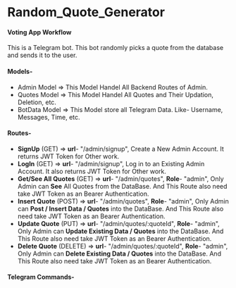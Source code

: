 # Random_Quote_Generator

#### Voting App Workflow

This is a Telegram bot. This bot randomly picks a quote from the database and sends it to the user.

#### Models- 
- Admin Model => This Model Handel All Backend Routes of Admin.
- Quotes Model => This Model Handel All Quotes and Their Updation, Deletion, etc.
- BotData Model => This Model store all Telegram Data. Like- Username, Messages, Time, etc.

#### Routes-
- **SignUp** (GET) => **url**- "/admin/signup", Create a New Admin Account. It returns JWT Token for Other work.
- **LogIn** (GET) => **url**- "/admin/signup", Log in to an Existing Admin Account. It also returns JWT Token for Other work.
- **Get/See All Quotes** (GET) => **url**- "/admin/quotes", **Role**- "admin", Only Admin can **See** All Quotes from the DataBase. And This Route also need take JWT Token as an Bearer Authentication.
- **Insert Quote** (POST) => **url**- "/admin/quotes", **Role**- "admin", Only Admin can **Post / Insert Data / Quotes** into the DataBase. And This Route also need take JWT Token as an Bearer Authentication.
- **Update Quote** (PUT) => **url**- "/admin/quotes/:quoteId", **Role**- "admin", Only Admin can **Update Existing Data / Quotes** into the DataBase. And This Route also need take JWT Token as an Bearer Authentication.
- **Delete Quote** (DELETE) => **url**- "/admin/quotes/:quoteId", **Role**- "admin", Only Admin can **Delete Existing Data / Quotes** into the DataBase. And This Route also need take JWT Token as an Bearer Authentication.

#### Telegram Commands-
